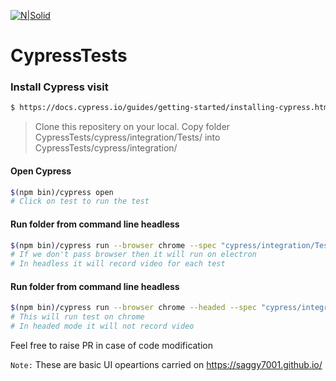 [![N|Solid](https://www.cypress.io/img/logo-dark.36f3e062.png)](https://www.cypress.io)

# CypressTests

### Install Cypress visit
```sh
$ https://docs.cypress.io/guides/getting-started/installing-cypress.html#System-requirements
```

> Clone this repositery on your local.
> Copy folder CypressTests/cypress/integration/Tests/ into CypressTests/cypress/integration/
> 

#### Open Cypress
```sh
$(npm bin)/cypress open
# Click on test to run the test
```

#### Run folder from command line headless
```sh
$(npm bin)/cypress run --browser chrome --spec "cypress/integration/Tests/**/*"
# If we don't pass browser then it will run on electron
# In headless it will record video for each test 
```

#### Run folder from command line headless
```sh
$(npm bin)/cypress run --browser chrome --headed --spec "cypress/integration/Tests/**/*"
# This will run test on chrome
# In headed mode it will not record video 
```

Feel free to raise PR in case of code modification

`Note:`
 These are basic UI opeartions carried on https://saggy7001.github.io/
